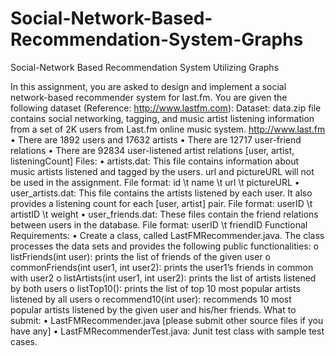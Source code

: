 # Social-Network-Based-Recommendation-System-Graphs
Social-Network Based Recommendation System Utilizing Graphs

In this assignment, you are asked to design and implement a social network-based recommender system for last.fm. 
You are given the following dataset (Reference: http://www.lastfm.com):
Dataset: data.zip file contains social networking, tagging, and music artist listening information from a set of 2K users from Last.fm online music system. http://www.last.fm 
•	There are 1892 users and 17632 artists
•	There are 12717 user-friend relations
•	There are 92834 user-listened artist relations [user, artist, listeningCount]
Files:
•	artists.dat: This file contains information about music artists listened and tagged by the users. url and pictureURL will not be used in the assignment.
File format:   id \t name \t url \t pictureURL
•	user_artists.dat: This file contains the artists listened by each user. It also provides a listening count for each [user, artist] pair. 
File format:   userID \t artistID \t weight
•	user_friends.dat: These files contain the friend relations between users in the database. 
File format:  userID \t friendID
Functional Requirements:
•	Create a class, called LastFMRecommender.java. The class processes the data sets and provides the following public functionalities: 
o	listFriends(int user): prints the list of friends of the given user
o	commonFriends(int user1, int user2): prints the user1’s friends in common with user2
o	listArtists(int user1, int user2): prints the list of artists listened by both users 
o	listTop10(): prints the list of top 10 most popular artists listened by all users
o	recommend10(int user): recommends 10 most popular artists listened by the given user and his/her friends. 
What to submit:
•	LastFMRecommender.java [please submit other source files if you have any]
•	LastFMRecommenderTest.java: Junit test class with sample test cases.
